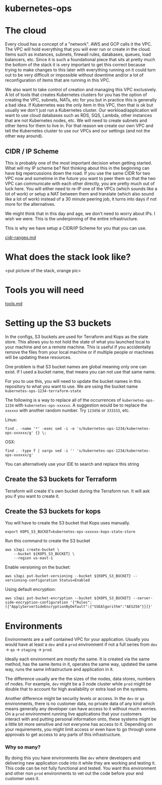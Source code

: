 kubernetes-ops
==================


# The cloud
Every cloud has a concept of a "network".  AWS and GCP calls it the VPC.  The VPC
will hold everything that you will ever run or create in the cloud.  Items such as instances,
subnets, firewall rules, databases, queues, load balancers, etc.  Since it is
such a foundational piece that sits at pretty much the bottom of the stack it
is very important to get this correct because trying to make changes to this later
with everything running on it could turn out to be very difficult or impossible
without downtime and/or a lot of reconfiguration of items that are running in
this VPC.  

We also want to take control of creation and managing this VPC exclusively.  A lot
of tools that creates Kubernetes clusters for you has the option of creating the
VPC, subnets, NATs, etc for you but in practice this is generally a bad idea.  If
Kubernetes was the only item in this VPC, then that is ok but usually we don't just
run a Kubernetes cluster.  Our workload/application will want to use cloud databases
such as RDS, SQS, Lambda, other instances that are not Kubernetes nodes, etc.  We
will need to create subnets and other items for them to live in.  For that reason
we create our own VPC and tell the Kubernetes cluster to use our VPCs and our
settings (and not the other way around).

## CIDR / IP Scheme
This is probably one of the most important decision when getting started.  What
will my IP scheme be?  Not thinking about this in the beginning can have big
repercussions down the road.  If you use the same CIDR for two VPC now and sometime
in the future you want to peer them so that the two VPC can communicate with each
other directly, you are pretty much out of luck here.  You will either need to
re-IP one of the VPCs (which sounds like a lot of work) or setup a NAT between
them and translate (which also sound like a lot of work) instead of a 30 minute
peering job, it turns into days if not more for the alternatives.

We might think that in this day and age, we don't need to worry about IPs.  I
wish we were.  This is the underpinning of the entire infrastructure.

This is why we have setup a CIDR/IP Scheme for you that you can use.  

[cidr-ranges.md](cidr-ranges.md)

# What does the stack look like?

<put picture of the stack, orange pic>

# Tools you will need
[tools.md](tools.md)

# Setting up the S3 buckets
In the configs, S3 buckets are used for Terraform and Kops as the state store.
This allows you to not hold the state of what you launched local to your machine and
on a remote machine.  This is useful if you accidentally remove the files from your
local machine or if multiple people or machines will be updating these resources.

One problem is that S3 bucket names are global meaning only one can exist.  If I
used a bucket name, that means you can not use that same name.

For you to use this, you will need to update the bucket names in this repository
to what you want to use.  We are using the bucket name `kubernetes-ops-1234-terraform-state`

The following is a way to replace all of the occurrences of `kubernetes-ops-1234`
with `kubernetes-ops-xxxxxx`.  A suggestion would be to replace the
`xxxxxx` with another random number.  Try `123456` or `333333`, etc.

Linux:
```
find . -name '*' -exec sed -i -e 's/kubernetes-ops-1234/kubernetes-ops-xxxxxx/g' {} \;
```

OSX:
```
find . -type f | xargs sed -i '' 's/kubernetes-ops-1234/kubernetes-ops-xxxxxx/g'
```

You can alternatively use your IDE to search and replace this string

## Create the S3 buckets for Terraform
Terraform will create it's own bucket during the Terraform run.  It will ask you
if you want to create it.

## Create the S3 buckets for kops
You will have to create the S3 bucket that Kops uses manually.

```
export KOPS_S3_BUCKET=kubernetes-ops-xxxxxx-kops-state-store
```

Run this command to create the S3 bucket
```
aws s3api create-bucket \
    --bucket ${KOPS_S3_BUCKET} \
    --region us-east-1
```

Enable versioning on the bucket:
```
aws s3api put-bucket-versioning --bucket ${KOPS_S3_BUCKET} --versioning-configuration Status=Enabled
```

Using default encryption:
```
aws s3api put-bucket-encryption --bucket ${KOPS_S3_BUCKET} --server-side-encryption-configuration '{"Rules":[{"ApplyServerSideEncryptionByDefault":{"SSEAlgorithm":"AES256"}}]}'
```

# Environments

Environments are a self contained VPC for your application.  Usually you would have
at least a `dev` and a `prod` environment if not a full series from `dev` ->
`qa` -> `staging` -> `prod`.

Ideally each environment are mostly the same.  It is created via the same method,
has the same items in it, operates the same way, updated the same way, runs the
same infrastructure and application in it.

The difference usually are the the sizes of the nodes, data stores, numbers of nodes.
For example, `dev` might be a 3 node cluster while `prod` might be double that to
account for high availability or extra load on the systems.

Another difference might be security levels or access.  In the `dev` or `qa`
environments, there is no customer data, no private data of any kind which means
generally any developer can have access to it without much worries.  On a `prod`
environment running live applications that your customers interact with and putting
personal information onto, these systems might be a little bit more sensitive and
not everyone has access to it.  Depending on your requirements, you might limit
access or even have to go through some approvals to get access to any parts of this
infrastructure.

### Why so many?

By doing this you have environments like `dev` where developers and delivering
new application code into it while they are working and testing it.  This code
can be not fully functional and tested.  You want this environment and other non
`prod` environments to vet out the code before your end customer uses it.
